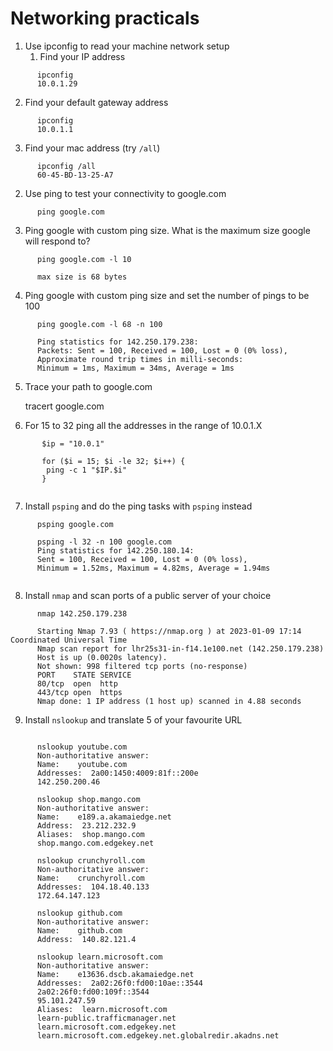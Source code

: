 # Networking practicals

1. Use ipconfig to read your machine network setup
   1. Find your IP address

```
      ipconfig
      10.0.1.29
```      

   2. Find your default gateway address

```
      ipconfig
      10.0.1.1

```
   3. Find your mac address (try `/all`)

```
      ipconfig /all 
      60-45-BD-13-25-A7

```
2. Use ping to test your connectivity to google.com

```
      ping google.com

```
3. Ping google with custom ping size. What is the maximum size google will respond to?

```
      ping google.com -l 10
      
      max size is 68 bytes

```
4. Ping google with custom ping size and set the number of pings to be 100

```
      ping google.com -l 68 -n 100
      
      Ping statistics for 142.250.179.238:
      Packets: Sent = 100, Received = 100, Lost = 0 (0% loss),
      Approximate round trip times in milli-seconds:
      Minimum = 1ms, Maximum = 34ms, Average = 1ms

```
5. Trace your path to google.com

      tracert google.com

6. For 15 to 32 ping all the addresses in the range of 10.0.1.X

```
       $ip = "10.0.1"
       
       for ($i = 15; $i -le 32; $i++) {
        ping -c 1 "$IP.$i"
       } 


```     
7. Install `psping` and do the ping tasks with `psping` instead

```
      psping google.com

      psping -l 32 -n 100 google.com
      Ping statistics for 142.250.180.14:
      Sent = 100, Received = 100, Lost = 0 (0% loss),
      Minimum = 1.52ms, Maximum = 4.82ms, Average = 1.94ms


```
8. Install `nmap` and scan ports of a public server of your choice
      
```
      nmap 142.250.179.238
      
      Starting Nmap 7.93 ( https://nmap.org ) at 2023-01-09 17:14 Coordinated Universal Time
      Nmap scan report for lhr25s31-in-f14.1e100.net (142.250.179.238)
      Host is up (0.0020s latency).
      Not shown: 998 filtered tcp ports (no-response)
      PORT    STATE SERVICE
      80/tcp  open  http
      443/tcp open  https
      Nmap done: 1 IP address (1 host up) scanned in 4.88 seconds

```
9. Install `nslookup` and translate 5 of your favourite URL
```

      nslookup youtube.com
      Non-authoritative answer:
      Name:    youtube.com
      Addresses:  2a00:1450:4009:81f::200e
      142.250.200.46

      nslookup shop.mango.com
      Non-authoritative answer:
      Name:    e189.a.akamaiedge.net
      Address:  23.212.232.9
      Aliases:  shop.mango.com
      shop.mango.com.edgekey.net

      nslookup crunchyroll.com
      Non-authoritative answer:
      Name:    crunchyroll.com
      Addresses:  104.18.40.133
      172.64.147.123

      nslookup github.com
      Non-authoritative answer:
      Name:    github.com
      Address:  140.82.121.4

      nslookup learn.microsoft.com
      Non-authoritative answer:
      Name:    e13636.dscb.akamaiedge.net
      Addresses:  2a02:26f0:fd00:10ae::3544
      2a02:26f0:fd00:109f::3544
      95.101.247.59
      Aliases:  learn.microsoft.com
      learn-public.trafficmanager.net
      learn.microsoft.com.edgekey.net
      learn.microsoft.com.edgekey.net.globalredir.akadns.net
```